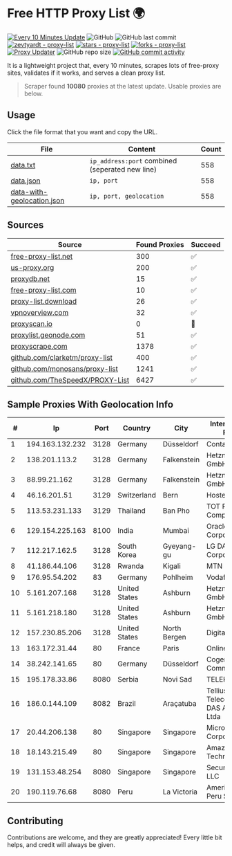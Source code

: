 
# Free HTTP Proxy List 🌍

[![Every 10 Minutes Update](https://github.com/mertguvencli/http-proxy-list/actions/workflows/main.yml/badge.svg?branch=main)](https://github.com/mertguvencli/http-proxy-list/actions/workflows/main.yml)
![GitHub](https://img.shields.io/github/license/mertguvencli/http-proxy-list)
![GitHub last commit](https://img.shields.io/github/last-commit/mertguvencli/http-proxy-list)
[![zevtyardt - proxy-list](https://img.shields.io/static/v1?label=zevtyardt&message=proxy-list&color=blue&logo=github)](https://github.com/zevtyardt/proxy-list "Go to GitHub repo")
[![stars - proxy-list](https://img.shields.io/github/stars/zevtyardt/proxy-list?style=social)](https://github.com/zevtyardt/proxy-list)
[![forks - proxy-list](https://img.shields.io/github/forks/zevtyardt/proxy-list?style=social)](https://github.com/zevtyardt/proxy-list)
[![Proxy Updater](https://github.com/zevtyardt/proxy-list/workflows/Proxy%20Updater/badge.svg)](https://github.com/zevtyardt/proxy-list/actions?query=workflow:"Proxy+Updater")
![GitHub repo size](https://img.shields.io/github/repo-size/zevtyardt/proxy-list)
[![GitHub commit activity](https://img.shields.io/github/commit-activity/m/zevtyardt/proxy-list?logo=commits)](https://github.com/zevtyardt/proxy-list/commits/main)

It is a lightweight project that, every 10 minutes, scrapes lots of free-proxy sites, validates if it works, and serves a clean proxy list.

> Scraper found **10080** proxies at the latest update. Usable proxies are below.

## Usage

Click the file format that you want and copy the URL.

|File|Content|Count|
|----|-------|-----|
|[data.txt](https://raw.githubusercontent.com/mertguvencli/http-proxy-list/main/proxy-list/data.txt)|`ip_address:port` combined (seperated new line)|558|
|[data.json](https://raw.githubusercontent.com/mertguvencli/http-proxy-list/main/proxy-list/data.json)|`ip, port`|558|
|[data-with-geolocation.json](https://raw.githubusercontent.com/mertguvencli/http-proxy-list/main/proxy-list/data-with-geolocation.json)|`ip, port, geolocation`|558|

## Sources

|Source|Found Proxies|Succeed|
|------|-------------|-------|
|[free-proxy-list.net](https://free-proxy-list.net)|300|✅|
|[us-proxy.org](https://www.us-proxy.org)|200|✅|
|[proxydb.net](http://proxydb.net)|15|✅|
|[free-proxy-list.com](https://free-proxy-list.com/?page=&port=&type%5B%5D=http&type%5B%5D=https&up_time=0&search=Search)|10|✅|
|[proxy-list.download](https://www.proxy-list.download/HTTP)|26|✅|
|[vpnoverview.com](https://vpnoverview.com/privacy/anonymous-browsing/free-proxy-servers)|32|✅|
|[proxyscan.io](https://www.proxyscan.io)|0|🚫|
|[proxylist.geonode.com](https://proxylist.geonode.com/api/proxy-list?limit=300&page=1&sort_by=lastChecked&sort_type=desc&protocols=http,https)|51|✅|
|[proxyscrape.com](https://api.proxyscrape.com/v2/?request=displayproxies&protocol=http&timeout=10000&country=all&ssl=all&anonymity=all)|1378|✅|
|[github.com/clarketm/proxy-list](https://raw.githubusercontent.com/clarketm/proxy-list/master/proxy-list-raw.txt)|400|✅|
|[github.com/monosans/proxy-list](https://raw.githubusercontent.com/monosans/proxy-list/main/proxies/http.txt)|1241|✅|
|[github.com/TheSpeedX/PROXY-List](https://raw.githubusercontent.com/TheSpeedX/PROXY-List/master/http.txt)|6427|✅|


## Sample Proxies With Geolocation Info

|#|Ip|Port|Country|City|Internet Service Provider|
|-|--|----|-------|----|-------------------------|
|1|194.163.132.232|3128|Germany|Düsseldorf|Contabo GmbH|
|2|138.201.113.2|3128|Germany|Falkenstein|Hetzner Online GmbH|
|3|88.99.21.162|3128|Germany|Falkenstein|Hetzner Online GmbH|
|4|46.16.201.51|3129|Switzerland|Bern|Hosteur SA|
|5|113.53.231.133|3129|Thailand|Ban Pho|TOT Public Company Limited|
|6|129.154.225.163|8100|India|Mumbai|Oracle Corporation|
|7|112.217.162.5|3128|South Korea|Gyeyang-gu|LG DACOM Corporation|
|8|41.186.44.106|3128|Rwanda|Kigali|MTN Rwandacell|
|9|176.95.54.202|83|Germany|Pohlheim|Vodafone GmbH|
|10|5.161.207.168|3128|United States|Ashburn|Hetzner Online GmbH|
|11|5.161.218.180|3128|United States|Ashburn|Hetzner Online GmbH|
|12|157.230.85.206|3128|United States|North Bergen|DigitalOcean, LLC|
|13|163.172.31.44|80|France|Paris|Online S.A.S.|
|14|38.242.141.65|80|Germany|Düsseldorf|Cogent Communications|
|15|195.178.33.86|8080|Serbia|Novi Sad|TELEKOM-SRBIJA|
|16|186.0.144.109|8082|Brazil|Araçatuba|Tellius Telecomunicacoes DAS Americas Ltda|
|17|20.44.206.138|80|Singapore|Singapore|Microsoft Corporation|
|18|18.143.215.49|80|Singapore|Singapore|Amazon Technologies Inc.|
|19|131.153.48.254|8080|Singapore|Singapore|Secured Servers LLC|
|20|190.119.76.68|8080|Peru|La Victoria|America Movil Peru S.A.C.|



## Contributing

Contributions are welcome, and they are greatly appreciated! Every
little bit helps, and credit will always be given.

